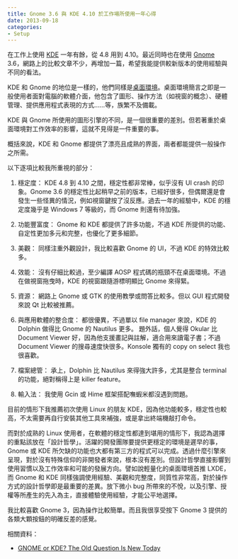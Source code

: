 ```yaml
---
title: Gnome 3.6 與 KDE 4.10 於工作場所使用一年心得
date: 2013-09-18
categories:
- Setup
---
```


在工作上使用 [KDE](http://www.kde.org/) 一年有餘，從 4.8 用到 4.10。最近同時也在使用 [Gnome](http://www.gnome.org/) 3.6，網路上的比較文章不少，再增加一篇，希望我能提供較新版本的使用經驗與不同的看法。

<!-- more -->

KDE 和 Gnome 的地位是一樣的，他們同樣是[桌面環境](http://zh.wikipedia.org/zh-tw/%E6%A1%8C%E9%9D%A2%E7%8E%AF%E5%A2%83)。桌面環境簡言之即是一般使用者面對電腦的軟體介面，他包含了圖形、操作方法（如視窗的概念）、硬體管理、提供應用程式表現的方式……等，族繁不及備載。

KDE 與 Gnome 所使用的圖形引擎的不同，是一個很重要的差別。但若著重於桌面環境對工作效率的影響，這就不見得是一件重要的事。

概括來說，KDE 和 Gnome 都提供了漂亮且成熟的界面，兩者都能提供一般操作之所需。

以下逐項比較我所重視的部分：

1. 穩定度：
KDE 4.8 到 4.10 之間，穩定性都非常棒，似乎沒有 UI crash 的印象。Gnome 3.6 的穩定性比起稍早之前的版本，已經好很多，但偶爾還是會發生一些怪異的情況，例如視窗鍵按了沒反應。過去一年的經驗中，KDE 的穩定度幾乎是 Windows 7 等級的，而 Gnome 則還有待加強。

2. 功能豐富度：
Gnome 和 KDE 都提供了許多功能，不過 KDE 所提供的功能、自定性更加多元和完整，也優化了更多細節。

3. 美觀：
同樣注重外觀設計，我比較喜歡 Gnome 的 UI，不過 KDE 的特效比較多。

4. 效能：
沒有仔細比較過，至少編譯 AOSP 程式碼的瓶頸不在桌面環境。不過在做視窗拖曳時，KDE 的視窗跟隨游標明顯比 Gnome 來得緊。

5. 資源：
網路上 Gnome 或 GTK 的使用教學或問答比較多。但以 GUI 程式開發來說 Qt 比較被推薦。

6. 與應用軟體的整合度：
都很優異，不過單以 file manager 來說，KDE 的 Dolphin 做得比 Gnome 的 Nautilus 更多。
題外話，個人覺得 Okular 比 Document Viewer 好，因為他支援畫記與註解，適合用來讀電子書；不過 Document Viewer 的搜尋速度快很多。Konsole 獨有的 copy on select 我也很喜歡。

7. 檔案總管：
承上，Dolphin 比 Nautilus 來得強大許多，尤其是整合 terminal 的功能，絕對稱得上是 killer feature。

8. 輸入法：
我使用 Gcin 或 Hime 框架搭配嘸蝦米都沒遇到問題。

目前的情形下我推薦初次使用 Linux 的朋友 KDE，因為他功能較多，穩定性也較高，不太需要再自行安裝其他工具來補強，或是拿出終端機敲打命令。

而對於成熟的 Linux 使用者，在軟體的穩定性都達到堪用的情形下，我認為選擇的重點該放在「設計哲學」。活躍的開發團隊要提供更穩定的環境是遲早的事，Gnome 或 KDE 所欠缺的功能也大都有第三方的程式可以完成。透過什麼引擎來呈現，對於沒有特殊信仰的非開發者來說，根本沒有差別。但設計哲學直接影響到使用習慣以及工作效率和可能的發展方向。譬如說輕量化的桌面環境首推 LXDE，而 Gnome 和 KDE 同樣強調使用經驗、美觀和完整度，同質性非常高，對於操作方式的設計哲學即是最重要的差異。放下微小 bug 所帶來的不悅，以及引擎、授權等所產生的先入為主，直接體驗使用經驗，才能公平地選擇。

我比較喜歡 Gnome 3，因為操作比較簡單。而且我很享受按下 Gnome 3 提供的各類大顆按鈕的明確反差的感覺。

相關資料：

* [GNOME or KDE? The Old Question Is New Today](http://www.datamation.com/open-source/gnome-or-kde-the-old-question-is-new-today-1.html)
